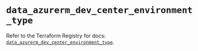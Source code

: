 # `data_azurerm_dev_center_environment_type`

Refer to the Terraform Registry for docs: [`data_azurerm_dev_center_environment_type`](https://registry.terraform.io/providers/hashicorp/azurerm/4.36.0/docs/data-sources/dev_center_environment_type).
